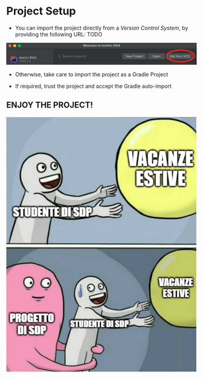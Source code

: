 # Project Setup

* You can import the project directly from a *Version Control System*, by providing the following URL: 
TODO

<img src = './assets/img_1.png'>

* Otherwise, take care to import the project as a Gradle Project

* If required, trust the project and accept the Gradle auto-import


## ENJOY THE PROJECT!

<img src = './assets/meme2.PNG'>


